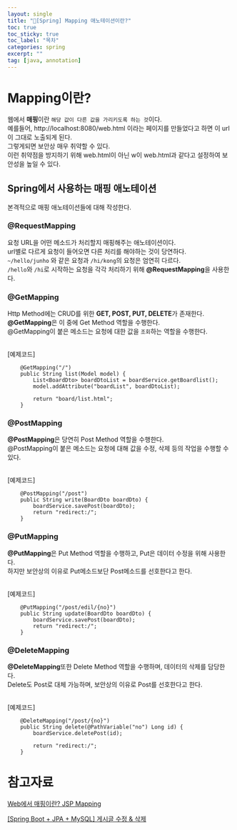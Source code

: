 ```yaml
---
layout: single
title: "📘[Spring] Mapping 애노테이션이란?"
toc: true
toc_sticky: true
toc_label: "목차"
categories: spring
excerpt: ""
tag: [java, annotation]
---
```


# Mapping이란?
웹에서 **매핑**이란 `해당 값이 다른 값을 가리키도록 하는 것`이다.  
예를들어, http://localhost:8080/web.html 이라는 페이지를 만들었다고 하면 이 url이 그대로 노출되게 된다.  
그렇게되면 보안상 매우 취약할 수 있다.  
이런 취약점을 방지하기 위해 web.html이 아닌 w이 web.html과 같다고 설정하여 보안성을 높일 수 있다.  

## Spring에서 사용하는 매핑 애노테이션
본격적으로 매핑 애노테이션들에 대해 작성한다.  

### @RequestMapping
요청 URL을 어떤 메소드가 처리할지 매핑해주는 애노테이션이다.  
url별로 다르게 요청이 들어오면 다른 처리를 해야하는 것이 당연하다.  
`~/hello/junho` 와 같은 요청과 `/hi/kong`의 요청은 엄연히 다르다.  
`/hello`와 `/hi`로 시작하는 요청을 각각 처리하기 위해 **@RequestMapping**을 사용한다.  

### @GetMapping
Http Method에는 CRUD를 위한 **GET, POST, PUT, DELETE**가 존재한다.  
**@GetMapping**은 이 중에 Get Method 역할을 수행한다.  
@GetMapping이 붙은 메소드는 요청에 대한 값을 `조회`하는 역할을 수행한다.  
<br>

[예제코드]  
```
    @GetMapping("/")
    public String list(Model model) {
        List<BoardDto> boardDtoList = boardService.getBoardlist();
        model.addAttribute("boardList", boardDtoList);

        return "board/list.html";
    }
```

### @PostMapping
**@PostMapping**은 당연히 Post Method 역할을 수행한다.  
@PostMapping이 붙은 메소드는 요청에 대해 값을 수정, 삭제 등의 작업을 수행할 수 있다.  
<br>

[예제코드]  
```
    @PostMapping("/post")
    public String write(BoardDto boardDto) {
        boardService.savePost(boardDto);
        return "redirect:/";
    }
```

### @PutMapping
**@PutMapping**은 Put Method 역할을 수행하고, Put은 데이터 수정을 위해 사용한다.  
하지만 보안상의 이유로 Put메소드보단 Post메소드를 선호한다고 한다.  
<br>

[예제코드]  
```
    @PutMapping("/post/edil/{no}")
    public String update(BoardDto boardDto) {
        boardService.savePost(boardDto);
        return "redirect:/";
    }
```

### @DeleteMapping
**@DeleteMapping**또한 Delete Method 역할을 수행하며, 데이터의 삭제를 담당한다.  
Delete도 Post로 대체 가능하며, 보안상의 이유로 Post를 선호한다고 한다.  
<br>

[예제코드]  
```
    @DeleteMapping("/post/{no}")
    public String delete(@PathVariable("no") Long id) {
        boardService.deletePost(id);

        return "redirect:/";
    }
```

# 참고자료
[Web에서 매핑이란? JSP Mapping](https://threeidiotscoding.tistory.com/26)  

[[Spring Boot + JPA + MySQL] 게시글 수정 & 삭제](https://velog.io/@max9106/Spring-Boot-JPA-MySQL-%EA%B2%8C%EC%8B%9C%EA%B8%80-%EC%88%98%EC%A0%95-%EC%82%AD%EC%A0%9C)  